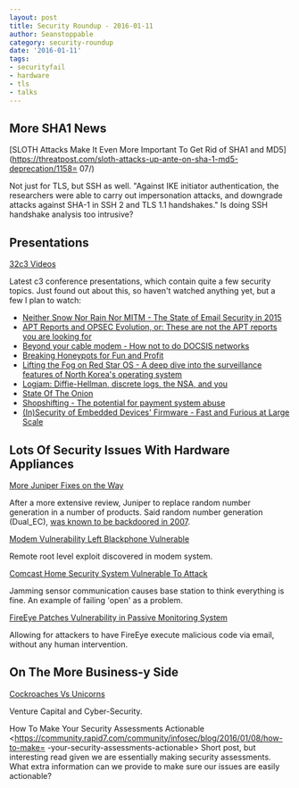 ```yaml
---
layout: post
title: Security Roundup - 2016-01-11
author: Seanstoppable
category: security-roundup
date: '2016-01-11'
tags:
- securityfail
- hardware
- tls
- talks
---
```


More SHA1 News
---

[SLOTH Attacks Make It Even More Important To Get Rid of SHA1 and MD5](https://threatpost.com/sloth-attacks-up-ante-on-sha-1-md5-deprecation/1158=
07/)

Not just for TLS, but SSH as well. "Against IKE initiator authentication, the researchers were able to carry out impersonation attacks, and downgrade attacks against SHA-1 in SSH 2 and TLS 1.1 handshakes." Is doing SSH handshake analysis too intrusive?

Presentations
---

[32c3 Videos](https://media.ccc.de/b/congress/2015>)

Latest c3 conference presentations, which contain quite a few security topics. Just found out about this, so haven't watched anything yet, but a few I plan to watch:

- [Neither Snow Nor Rain Nor MITM - The State of Email Security in 2015](https://media.ccc.de/v/32c3-7255-neither_snow_nor_rain_nor_mitm_the_state_of_email_security_in_2015)
- [APT Reports and OPSEC Evolution, or: These are not the APT reports you are looking for](https://media.ccc.de/v/32c3-7260-apt_reports_and_opsec_evolution_or_these_are_not_the_apt_reports_you_are_looking_for)
- [Beyond your cable modem - How not to do DOCSIS networks](https://media.ccc.de/v/32c3-7133-beyond_your_cable_modem)
- [Breaking Honeypots for Fun and Profit](https://media.ccc.de/v/32c3-7277-breaking_honeypots_for_fun_and_profit)
- [Lifting the Fog on Red Star OS - A deep dive into the surveillance features of North Korea's operating system](https://media.ccc.de/v/32c3-7174-lifting_the_fog_on_red_star_os)
- [Logjam: Diffie-Hellman, discrete logs, the NSA, and you](https://media.ccc.de/v/32c3-7288-logjam_diffie-hellman_discrete_logs_the_nsa_and_you)
- [State Of The Onion](https://media.ccc.de/v/32c3-7307-state_of_the_onion)
- [Shopshifting - The potential for payment system abuse](https://media.ccc.de/v/32c3-7368-shopshifting)
- [(In)Security of Embedded Devices' Firmware - Fast and Furious at Large Scale](https://media.ccc.de/v/32c3-7252-in_security_of_embedded_devices_firmware_-_fast_and_furious_at_large_scale)

Lots Of Security Issues With Hardware Appliances
---

[More Juniper Fixes on the Way](https://forums.juniper.net/t5/Security-Incident-Response/Advancing-the-Security-of-Juniper-Products/ba-p/286383)

After a more extensive review, Juniper to replace random number generation in a number of products. Said random number generation (Dual_EC), [was known to be backdoored in 2007](https://www.schneier.com/blog/archives/2007/11/the_strange_sto.html).

[Modem Vulnerability Left Blackphone Vulnerable](https://threatpost.com/silentcircle-patches-modem-flaw-that-exposes-blackphone-to-attack/115793/)

Remote root level exploit discovered in modem system.

[Comcast Home Security System Vulnerable To Attack](https://threatpost.com/comcast-home-security-system-vulnerable-to-attack/115774/)

Jamming sensor communication causes base station to think everything is fine. An example of failing 'open' as a problem.

[FireEye Patches Vulnerability in Passive Monitoring System](http://arstechnica.com/security/2015/12/when-a-single-e-mail-gives-hackers-full-access-to-your-network/)

Allowing for attackers to have FireEye execute malicious code via email, without any human intervention.

On The More Business-y Side
---

[Cockroaches Vs Unicorns](http://techcrunch.com/2016/01/06/cockroaches-vs-unicorns-the-golden-age-of-cybersecurity-startups)

Venture Capital and Cyber-Security.

How To Make Your Security Assessments Actionable
<https://community.rapid7.com/community/infosec/blog/2016/01/08/how-to-make=
-your-security-assessments-actionable>
Short post, but interesting read given we are essentially making security
assessments. What extra information can we provide to make sure our issues
are easily actionable?
